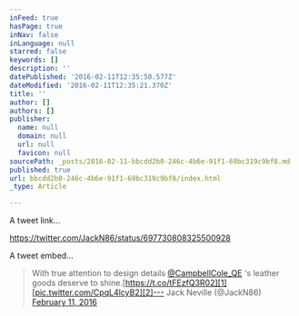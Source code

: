```yaml
---
inFeed: true
hasPage: true
inNav: false
inLanguage: null
starred: false
keywords: []
description: ''
datePublished: '2016-02-11T12:35:50.577Z'
dateModified: '2016-02-11T12:35:21.370Z'
title: ''
author: []
authors: []
publisher:
  name: null
  domain: null
  url: null
  favicon: null
sourcePath: _posts/2016-02-11-bbcdd2b0-246c-4b6e-91f1-69bc319c9bf8.md
published: true
url: bbcdd2b0-246c-4b6e-91f1-69bc319c9bf8/index.html
_type: Article

---
```

A tweet link...

https://twitter.com/JackN86/status/697730808325500928

A tweet embed...

> With true attention to design details [@CampbellCole\_QE][0] 's leather goods deserve to shine.[https://t.co/tFEzfQ3R02][1][pic.twitter.com/CpqL4lcyB2][2]--- Jack Neville (@JackN86) [February 11, 2016][3]



[0]: https://twitter.com/CampbellCole_QE
[1]: https://t.co/tFEzfQ3R02
[2]: https://t.co/CpqL4lcyB2
[3]: https://twitter.com/JackN86/status/697730808325500928